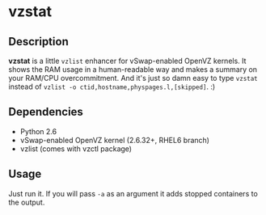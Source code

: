 # vzstat

## Description
**vzstat** is a little ``vzlist`` enhancer for vSwap-enabled OpenVZ kernels. It shows the RAM usage
in a human-readable way and makes a summary on your RAM/CPU overcommitment. And it's just so damn
easy to type ``vzstat`` instead of ``vzlist -o ctid,hostname,physpages.l,[skipped]``. :)

## Dependencies
- Python 2.6
- vSwap-enabled OpenVZ kernel (2.6.32+, RHEL6 branch)
- vzlist (comes with vzctl package)

## Usage
Just run it. If you will pass ``-a`` as an argument it adds stopped containers
to the output.
